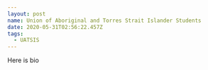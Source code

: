 ```yaml
---
layout: post
name: Union of Aboriginal and Torres Strait Islander Students
date: 2020-05-31T02:56:22.457Z
tags:
  - UATSIS
---
```

Here is bio